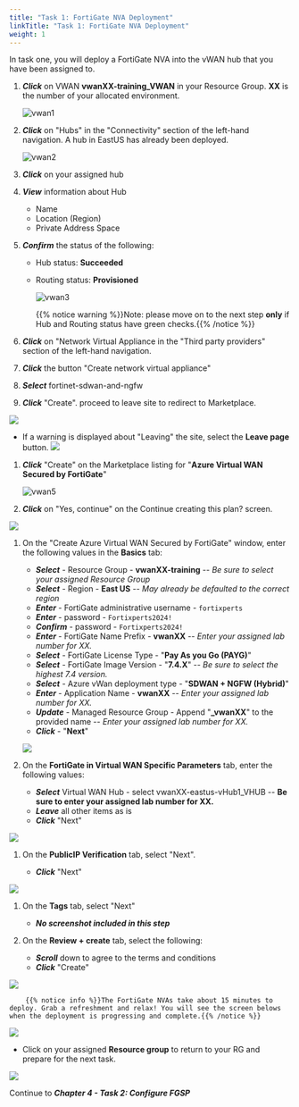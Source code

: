 ```yaml
---
title: "Task 1: FortiGate NVA Deployment"
linkTitle: "Task 1: FortiGate NVA Deployment"
weight: 1
---
```


In task one, you will deploy a FortiGate NVA into the vWAN hub that you have been assigned to.

1. ***Click*** on VWAN **vwanXX-training_VWAN** in your Resource Group. **XX** is the number of your allocated environment.

    ![vwan1](../images/vwan1.jpg)

1. ***Click*** on "Hubs" in the "Connectivity" section of the left-hand navigation. A hub in EastUS has already been deployed.

    ![vwan2](../images/vwan2.jpg)

1. ***Click*** on your assigned hub

1. ***View*** information about Hub

    - Name
    - Location (Region)
    - Private Address Space

1. ***Confirm*** the status of the following:

    - Hub status: **Succeeded**
    - Routing status: **Provisioned**

        ![vwan3](../images/vwan3.jpg)

        {{% notice warning %}}Note: please move on to the next step **only** if Hub and Routing status have green checks.{{% /notice %}}

1. ***Click*** on "Network Virtual Appliance in the "Third party providers" section of the left-hand navigation.
1. ***Click*** the button "Create network virtual appliance"
1. ***Select*** fortinet-sdwan-and-ngfw
1. ***Click*** "Create". proceed to leave site to redirect to Marketplace.

![](../images/vwan4.jpg)

- If a warning is displayed about "Leaving" the site, select the **Leave page** button.
        ![](../images/4_1-fortigate-deployment-2.PNG)

1. ***Click*** "Create" on the Marketplace listing for "**Azure Virtual WAN Secured by FortiGate**"

    ![vwan5](../images/vwan5.jpg)

10. ***Click*** on "Yes, continue" on the Continue creating this plan? screen.

![](../images/4_1-fortigate-deployment-4.PNG)

1. On the "Create Azure Virtual WAN Secured by FortiGate" window, enter the following values in the **Basics** tab:

    - ***Select*** - Resource Group - **vwanXX-training** -- *Be sure to select your assigned Resource Group*
    - ***Select*** - Region - **East US** -- *May already be defaulted to the correct region*
    - ***Enter*** - FortiGate administrative username - ```fortixperts```
    - ***Enter*** - password - ```Fortixperts2024!```
    - ***Confirm*** - password - ```Fortixperts2024!```
    - ***Enter*** - FortiGate Name Prefix - **vwanXX** -- *Enter your assigned lab number for XX.*
    - ***Select*** - FortiGate License Type - "**Pay As you Go (PAYG)**"
    - ***Select*** - FortiGate Image Version - "**7.4.X**" -- *Be sure to select the highest 7.4 version.*
    - ***Select*** - Azure vWan deployment type - "**SDWAN + NGFW (Hybrid)**"
    - ***Enter*** - Application Name - **vwanXX** -- *Enter your assigned lab number for XX.*
    - ***Update*** - Managed Resource Group - Append "**_vwanXX**" to the provided name -- *Enter your assigned lab number for XX.*
    - ***Click*** - "**Next**"

    ![](../images/4_1-fortigate-deployment-3.PNG)

1. On the **FortiGate in Virtual WAN Specific Parameters** tab, enter the following values:

    - ***Select*** Virtual WAN Hub - select vwanXX-eastus-vHub1_VHUB -- **Be sure to enter your assigned lab number for XX.**
    - ***Leave*** all other items as is
    - ***Click*** "Next"

![](../images/4_1-fortigate-deployment-5.PNG)

1. On the **PublicIP Verification** tab, select "Next".

    - ***Click*** "Next"

![](../images/4_1-fortigate-deployment-6.PNG)

1. On the **Tags** tab, select "Next"

    - ***No screenshot included in this step***

1. On the **Review + create** tab, select the following:

    - ***Scroll*** down to agree to the terms and conditions
    - ***Click*** "Create"

![](../images/4_1-fortigate-deployment-7.PNG)

        {{% notice info %}}The FortiGate NVAs take about 15 minutes to deploy. Grab a refreshment and relax! You will see the screen belows when the deployment is progressing and complete.{{% /notice %}}

![](../images/4_1-fortigate-deployment-8.PNG)

- Click on your assigned **Resource group** to return to your RG and prepare for the next task.

![](../images/4_1-fortigate-deployment-9.PNG)

Continue to ***Chapter 4 - Task 2: Configure FGSP***
